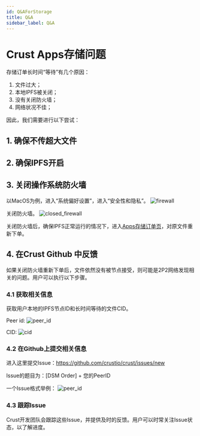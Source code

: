 ```yaml
---
id: Q&AForStorage
title: Q&A
sidebar_label: Q&A
---
```



# Crust Apps存储问题

存储订单长时间“等待”有几个原因：
1. 文件过大；
2. 本地IPFS被关闭；
3. 没有关闭防火墙；
4. 网络状况不佳；

因此，我们需要进行以下尝试：

## 1. 确保不传超大文件

## 2. 确保IPFS开启

## 3. 关闭操作系统防火墙
以MacOS为例，进入“系统偏好设置”，进入“安全性和隐私”。
![firewall](https://crust-data.oss-cn-shanghai.aliyuncs.com/wiki/storage/firewall.png)

关闭防火墙。
![closed_firewall](https://crust-data.oss-cn-shanghai.aliyuncs.com/wiki/storage/firewall_closed.png)

关闭防火墙后，确保IPFS正常运行的情况下，进入[Apps存储订单页](https://apps.crust.network/#/storage/market)，对原文件重新下单。


## 4. 在Crust Github 中反馈

如果关闭防火墙重新下单后，文件依然没有被节点接受，则可能是2P2网络发现相关的问题。用户可以执行以下步骤。

### 4.1 获取相关信息
获取用户本地的IPFS节点ID和长时间等待的文件CID。

Peer id:
![peer_id](https://crust-data.oss-cn-shanghai.aliyuncs.com/wiki/storage/peerid.png)


CID:
![cid](https://crust-data.oss-cn-shanghai.aliyuncs.com/wiki/storage/cid.png)


### 4.2 在Github上提交相关信息
进入这里提交Issue：https://github.com/crustio/crust/issues/new

Issue的题目为：[DSM Order] + 您的PeerID


一个Issue格式举例：
![peer_id](https://crust-data.oss-cn-shanghai.aliyuncs.com/wiki/storage/new_issue.png)


### 4.3 跟踪Issue
Crust开发团队会跟踪这些Issue，并提供及时的反馈。用户可以时常关注Issue状态，以了解进度。
